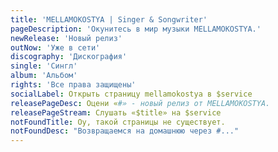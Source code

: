 ```yaml
---
title: 'MELLAMOKOSTYA | Singer & Songwriter'
pageDescription: 'Окунитесь в мир музыки MELLAMOKOSTYA.'
newRelease: 'Новый релиз'
outNow: 'Уже в сети'
discography: 'Дискография'
single: 'Сингл'
album: 'Альбом'
rights: 'Все права защищены'
socialLabel: Открыть страницу mellamokostya в $service
releasePageDesc: Оцени «#» - новый релиз от MELLAMOKOSTYA.
releasePageStream: Слушать «$title» на $service
notFoundTitle: Оу, такой страницы не существует.
notFoundDesc: "Возвращаемся на домашнюю через #..."
---
```

